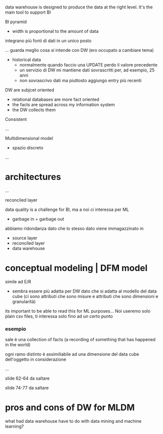 data warehouse is designed to produce the data at the right level. It's the main tool to support BI

BI pyramid
- width is proportional to the amount of data

integrano più fonti di dati in un unico posto

... guarda meglio cosa si intende con DW (ero occupato a cambiare tema)


- historical data
    - normalmente quando faccio una UPDATE perdo il valore precedente
    - un servizio di DW mi mantiene dati sovrascritti per, ad esempio, 25 anni
    - non sovrascrivo dati ma piuttosto aggiungo entry più recenti

DW are subjcet oriented
- relational databases are more fact oriented
- the facts are spread across my information system
- the DW collects them


Consistent

...

Multidimensional model
- spazio discreto

...


# architectures

...

reconciled layer

data quality is a challenge for BI, ma a noi ci interessa per ML
- garbage in = garbage out

abbiamo ridondanza dato che lo stesso dato viene immagazzinato in
- source layer
- reconciled layer
- data warehouse


# conceptual modeling | DFM model
simile ad E/R
- sembra essere più adatta per DW dato che si adatta al modello del data cube (ci sono attributi che sono misure e attributi che sono dimensioni e granularità)

its important to be able to read this for ML purposes... Noi useremo solo plain csv files, ti interessa solo fino ad un certo punto

### esempio
sale è una collection of facts (a recording of something that has happened in the world)

ogni ramo distinto è assimiliabile ad una dimensione del data cube dell'oggetto in considerazione


...


slide 62-64 da saltare

slide 74-77 da saltare


# pros and cons of DW for MLDM
what had data warehouse have to do with data mining and machine learning?
